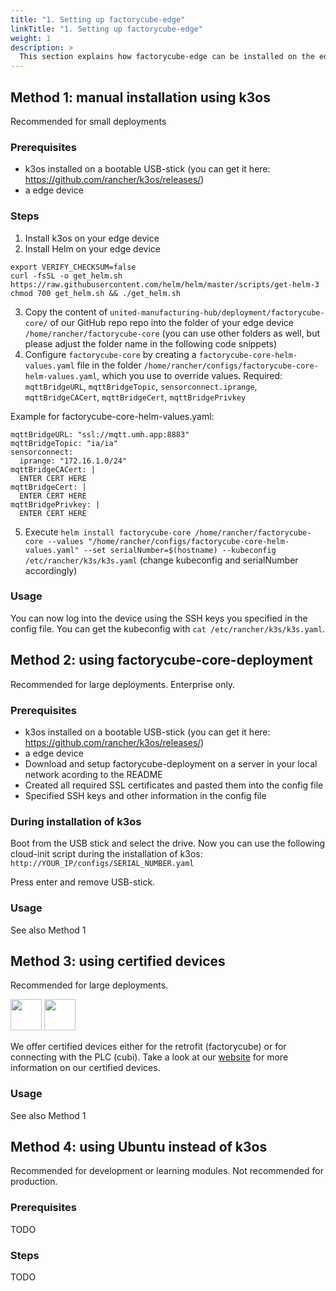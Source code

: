 ```yaml
---
title: "1. Setting up factorycube-edge"
linkTitle: "1. Setting up factorycube-edge"
weight: 1
description: >
  This section explains how factorycube-edge can be installed on the edge devices to extract and process data 
---
```


## Method 1: manual installation using k3os 
Recommended for small deployments 

### Prerequisites

- k3os installed on a bootable USB-stick (you can get it here: https://github.com/rancher/k3os/releases/)
- a edge device

### Steps

1. Install k3os on your edge device
2. Install Helm on your edge device
```
export VERIFY_CHECKSUM=false 
curl -fsSL -o get_helm.sh https://raw.githubusercontent.com/helm/helm/master/scripts/get-helm-3 
chmod 700 get_helm.sh && ./get_helm.sh
```
3. Copy the content of `united-manufacturing-hub/deployment/factorycube-core/` of our GitHub repo repo into the folder of your edge device `/home/rancher/factorycube-core` (you can use other folders as well, but please adjust the folder name in the following code snippets)
4. Configure `factorycube-core` by creating a `factorycube-core-helm-values.yaml` file in the folder `/home/rancher/configs/factorycube-core-helm-values.yaml`, which you use to override values. Required: `mqttBridgeURL`, `mqttBridgeTopic`, `sensorconnect.iprange`, `mqttBridgeCACert`, `mqttBridgeCert`, `mqttBridgePrivkey`

Example for factorycube-core-helm-values.yaml:
```
mqttBridgeURL: "ssl://mqtt.umh.app:8883"
mqttBridgeTopic: "ia/ia"
sensorconnect:
  iprange: "172.16.1.0/24"
mqttBridgeCACert: |
  ENTER CERT HERE
mqttBridgeCert: |
  ENTER CERT HERE
mqttBridgePrivkey: |
  ENTER CERT HERE
```

5. Execute `helm install factorycube-core /home/rancher/factorycube-core --values "/home/rancher/configs/factorycube-core-helm-values.yaml" --set serialNumber=$(hostname) --kubeconfig /etc/rancher/k3s/k3s.yaml` (change kubeconfig and serialNumber accordingly)

### Usage

You can now log into the device using the SSH keys you specified in the config file. You can get the kubeconfig with `cat /etc/rancher/k3s/k3s.yaml`.

## Method 2: using factorycube-core-deployment
Recommended for large deployments. Enterprise only.

### Prerequisites

- k3os installed on a bootable USB-stick (you can get it here: https://github.com/rancher/k3os/releases/)
- a edge device
- Download and setup factorycube-deployment on a server in your local network acording to the README
- Created all required SSL certificates and pasted them into the config file
- Specified SSH keys and other information in the config file

### During installation of k3os

Boot from the USB stick and select the drive. Now you can use the following cloud-init script during the installation of k3os: `http://YOUR_IP/configs/SERIAL_NUMBER.yaml`

Press enter and remove USB-stick.

### Usage

See also Method 1

## Method 3: using certified devices
Recommended for large deployments. 

<img src="/images/products/factorycube.png" style="height: 50px !important"> <img src="/images/products/cubi.png" style="height: 50px !important">

We offer certified devices either for the retrofit (factorycube) or for connecting with the PLC (cubi). Take a look at our [website](https://united-manufacturing-hub.com) for more information on our certified devices.

### Usage

See also Method 1

## Method 4: using Ubuntu instead of k3os
Recommended for development or learning modules. Not recommended for production.

### Prerequisites

TODO

### Steps

TODO
